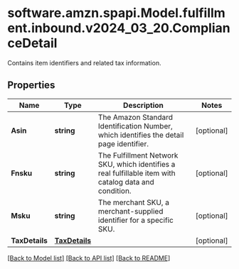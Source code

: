# software.amzn.spapi.Model.fulfillment.inbound.v2024_03_20.ComplianceDetail
Contains item identifiers and related tax information.

## Properties

Name | Type | Description | Notes
------------ | ------------- | ------------- | -------------
**Asin** | **string** | The Amazon Standard Identification Number, which identifies the detail page identifier. | [optional] 
**Fnsku** | **string** | The Fulfillment Network SKU, which identifies a real fulfillable item with catalog data and condition. | [optional] 
**Msku** | **string** | The merchant SKU, a merchant-supplied identifier for a specific SKU. | [optional] 
**TaxDetails** | [**TaxDetails**](TaxDetails.md) |  | [optional] 

[[Back to Model list]](../README.md#documentation-for-models) [[Back to API list]](../README.md#documentation-for-api-endpoints) [[Back to README]](../README.md)

